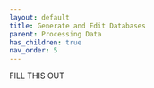 ```yaml
---
layout: default
title: Generate and Edit Databases
parent: Processing Data
has_children: true
nav_order: 5
---
```

FILL THIS OUT
